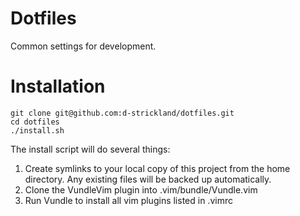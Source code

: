 # Dotfiles
Common settings for development.

# Installation
    git clone git@github.com:d-strickland/dotfiles.git
    cd dotfiles
    ./install.sh

The install script will do several things:

1. Create symlinks to your local copy of this project from the home directory.
   Any existing files will be backed up automatically.
2. Clone the VundleVim plugin into .vim/bundle/Vundle.vim
3. Run Vundle to install all vim plugins listed in .vimrc

